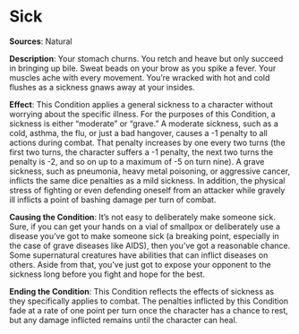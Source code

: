 # Sick
**Sources**: Natural

**Description**: Your stomach churns. You retch and heave
but only succeed in bringing up bile. Sweat beads on your
brow as you spike a fever. Your muscles ache with every movement. You’re wracked with hot and cold flushes as a
sickness gnaws away at your insides.

**Effect**: This Condition applies a general sickness to a character
without worrying about the specific illness. For the purposes
of this Condition, a sickness is either “moderate” or “grave.” A moderate sickness, such as a cold, asthma, the flu, or just a bad
hangover, causes a -1 penalty to all actions during combat.
That penalty increases by one every two turns (the first two
turns, the character suffers a -1 penalty, the next two turns the
penalty is -2, and so on up to a maximum of -5 on turn nine).
A grave sickness, such as pneumonia, heavy metal poisoning,
or aggressive cancer, inflicts the same dice penalties as a mild
sickness. In addition, the physical stress of fighting or even
defending oneself from an attacker while gravely ill inflicts
a point of bashing damage per turn of combat.

**Causing the Condition**: It’s not easy to deliberately make someone sick. Sure, if you can get your hands on a vial of smallpox
or deliberately use a disease you’ve got to make someone sick
(a breaking point, especially in the case of grave diseases like
AIDS), then you’ve got a reasonable chance. Some supernatural creatures have abilities that can inflict diseases on others.
Aside from that, you’ve just got to expose your opponent
to the sickness long before you fight and hope for the best.

**Ending the Condition**: This Condition reflects the effects of sickness as
they specifically applies to combat. The penalties inflicted by
this Condition fade at a rate of one point per turn once the character
has a chance to rest, but any damage inflicted remains until
the character can heal.